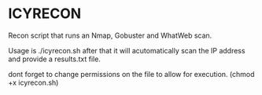 # ICYRECON
Recon script that runs an Nmap, Gobuster and WhatWeb scan.

Usage is ./icyrecon.sh <IP> after that it will acutomatically scan the IP address and provide a results.txt file.

dont forget to change permissions on the file to allow for execution. (chmod +x icyrecon.sh)
